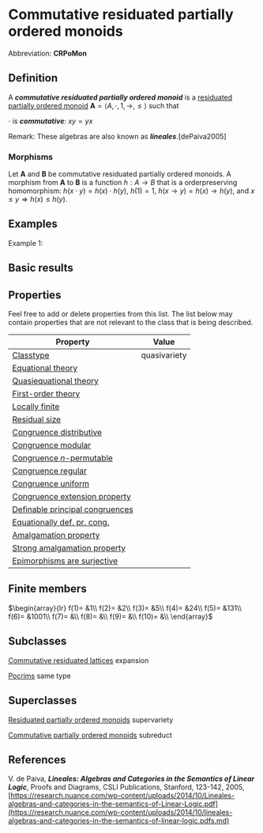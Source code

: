 # Commutative residuated partially ordered monoids

Abbreviation: **CRPoMon**

## Definition
A ***commutative residuated partially ordered monoid*** is a [residuated partially ordered monoid](residuated_partially_ordered_monoids.md) $\mathbf{A}=\langle A, \cdot, 1, \to, \le\rangle$ such that

$\cdot$ is ***commutative***:  $xy=yx$

Remark: These algebras are also known as ***lineales***.[dePaiva2005]

### Morphisms
Let $\mathbf{A}$ and $\mathbf{B}$ be commutative residuated partially ordered monoids. A morphism from $\mathbf{A}$ to $\mathbf{B}$ is a function $h:A\rightarrow B$ that is a orderpreserving homomorphism: 
$h(x \cdot y)=h(x) \cdot h(y)$, $h(1)=1$,
$h(x \to y)=h(x) \to h(y)$, and $x\le y\Longrightarrow h(x)\le h(y)$.

## Examples
Example 1: 

## Basic results


## Properties
Feel free to add or delete properties from this list. The list below may contain properties that are not relevant to the class that is being described.



|Property|Value|
|---|---|
|[Classtype](classtype.md)                        |quasivariety  |
|[Equational theory](equational_theory.md)                | |
|[Quasiequational theory](quasiequational_theory.md)           | |
|[First-order theory](first-order_theory.md)               | |
|[Locally finite](locally_finite.md)                   | |
|[Residual size](residual_size.md)                    | |
|[Congruence distributive](congruence_distributive.md)          | |
|[Congruence modular](congruence_modular.md)               | |
|[Congruence $n$-permutable](congruence_$n$-permutable.md)        | |
|[Congruence regular](congruence_regular.md)               | |
|[Congruence uniform](congruence_uniform.md)               | |
|[Congruence extension property](congruence_extension_property.md)    | |
|[Definable principal congruences](definable_principal_congruences.md)  | |
|[Equationally def. pr. cong.](equationally_def._pr._cong..md)      | |
|[Amalgamation property](amalgamation_property.md)            | |
|[Strong amalgamation property](strong_amalgamation_property.md)     | |
|[Epimorphisms are surjective](epimorphisms_are_surjective.md)      | |

## Finite members

$\begin{array}{lr}
  f(1)= &1\\
  f(2)= &2\\
  f(3)= &5\\
  f(4)= &24\\
  f(5)= &131\\
  f(6)= &1001\\
  f(7)= &\\
  f(8)= &\\
  f(9)= &\\
  f(10)= &\\
\end{array}$


## Subclasses
[Commutative residuated lattices](commutative_residuated_lattices.md) expansion

[Pocrims](pocrims.md) same type


## Superclasses
[Residuated partially ordered monoids](residuated_partially_ordered_monoids.md) supervariety

[Commutative partially ordered monoids](commutative_partially_ordered_monoids.md) subreduct


## References


V. de Paiva, ***Lineales: Algebras and Categories in the Semantics of Linear Logic***, Proofs and Diagrams, CSLI Publications, Stanford, 123-142, 2005, [https://research.nuance.com/wp-content/uploads/2014/10/Lineales-algebras-and-categories-in-the-semantics-of-Linear-Logic.pdf](https://research.nuance.com/wp-content/uploads/2014/10/lineales-algebras-and-categories-in-the-semantics-of-linear-logic.pdfs.md)


